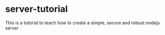 # server-tutorial
This is a tutorial to teach how to create a simple, secure and robust nodejs server

